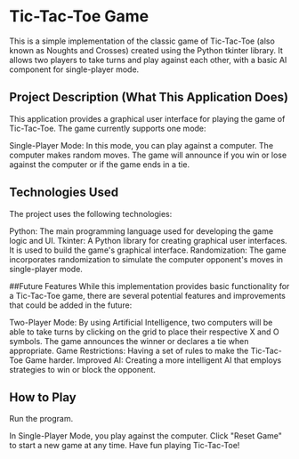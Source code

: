 # Tic-Tac-Toe Game

This is a simple implementation of the classic game of Tic-Tac-Toe (also known as Noughts and Crosses) created using the Python tkinter library. It allows two players to take turns and play against each other, with a basic AI component for single-player mode.

## Project Description (What This Application Does)
This application provides a graphical user interface for playing the game of Tic-Tac-Toe. The game currently supports one mode:

Single-Player Mode: In this mode, you can play against a computer. The computer makes random moves. The game will announce if you win or lose against the computer or if the game ends in a tie.

## Technologies Used
The project uses the following technologies:

Python: The main programming language used for developing the game logic and UI.
Tkinter: A Python library for creating graphical user interfaces. It is used to build the game's graphical interface.
Randomization: The game incorporates randomization to simulate the computer opponent's moves in single-player mode.

##Future Features
While this implementation provides basic functionality for a Tic-Tac-Toe game, there are several potential features and improvements that could be added in the future:

Two-Player Mode: By using Artificial Intelligence, two computers will be able to take turns by clicking on the grid to place their respective X and O symbols. The game announces the winner or declares a tie when appropriate.
Game Restrictions: Having a set of rules to make the Tic-Tac-Toe Game harder.
Improved AI: Creating a more intelligent AI that employs strategies to win or block the opponent.

## How to Play
Run the program.

In Single-Player Mode, you play against the computer.
Click "Reset Game" to start a new game at any time.
Have fun playing Tic-Tac-Toe!
